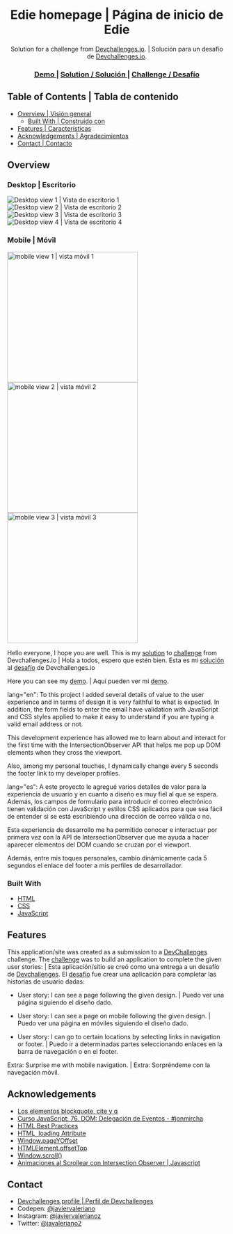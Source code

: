 <!-- Please update value in the {}  -->

<h1 align="center">Edie homepage | Página de inicio de Edie</h1>

<div align="center">
   Solution for a challenge from  <a href="http://devchallenges.io" target="_blank">Devchallenges.io</a>. | Solución para un desafío de <a href="http://devchallenges.io" target="_blank">Devchallenges.io</a>.
</div>

<div align="center">
  <h3>
    <a href="https://javiervaleriano.github.io/devchallenge-edie-homepage/">
      Demo
    </a>
    <span> | </span>
    <a href="https://{your-url-to-the-solution}">
      Solution / Solución
    </a>
    <span> | </span>
    <a href="https://devchallenges.io/challenges/xobQBuf8zWWmiYMIAZe0">
      Challenge / Desafío
    </a>
  </h3>
</div>

<!-- TABLE OF CONTENTS -->

## Table of Contents | Tabla de contenido

- [Overview | Visión general](#overview--visi%C3%B3n-general)
  - [Built With | Construido con](#built-with--construido-con)
- [Features | Características](#features--caracter%C3%ADsticas)
- [Acknowledgements | Agradecimientos](#acknowledgements--agradecimientos)
- [Contact | Contacto](#contact--contacto)

<!-- OVERVIEW -->

## Overview

### Desktop | Escritorio
![Desktop view 1 | Vista de escritorio 1](./screenshots/Desktop_ss.png)
![Desktop view 2 | Vista de escritorio 2](./screenshots/Desktop_ss(1).png)
![Desktop view 3 | Vista de escritorio 3](./screenshots/Desktop_ss(2).png)
![Desktop view 4 | Vista de escritorio 4](./screenshots/Desktop_ss(3).png)

### Mobile | Móvil
<img src="./screenshots/Mobile_ss.png" alt="mobile view 1 | vista móvil 1" width="300" height="auto" />
<img src="./screenshots/Mobile_ss(1).png" alt="mobile view 2 | vista móvil 2" width="300" height="auto" />
<img src="./screenshots/Mobile_ss(2).png" alt="mobile view 3 | vista móvil 3" width="300" height="auto" />

Hello everyone, I hope you are well. This is my [solution](https://{solution-url}) to [challenge](https://devchallenges.io/challenges/xobQBuf8zWWmiYMIAZe0) from Devchallenges.io |
Hola a todos, espero que estén bien. Esta es mi [solución](https://{solution-url}) al [desafío](https://devchallenges.io/challenges/xobQBuf8zWWmiYMIAZe0) de Devchallenges.io

Here you can see my [demo](https://javiervaleriano.github.io/devchallenge-edie-homepage/). |
Aquí pueden ver mi [demo](https://javiervaleriano.github.io/devchallenge-edie-homepage/).

lang="en": To this project I added several details of value to the user experience and in terms of design it is very faithful to what is expected. In addition, the form fields to enter the email have validation with JavaScript and CSS styles applied to make it easy to understand if you are typing a valid email address or not.

 This development experience has allowed me to learn about and interact for the first time with the IntersectionObserver API that helps me pop up DOM elements when they cross the viewport.

Also, among my personal touches, I dynamically change every 5 seconds the footer link to my developer profiles.


lang="es": A este proyecto le agregué varios detalles de valor para la experiencia de usuario y en cuanto a diseño es muy fiel al que se espera. Además, los campos de formulario para introducir el correo electrónico tienen validación con JavaScript y estilos CSS aplicados para que sea fácil de entender si se está escribiendo una dirección de correo válida o no.

 Esta experiencia de desarrollo me ha permitido conocer e interactuar por primera vez con la API de IntersectionObserver que me ayuda a hacer aparecer elementos del DOM cuando se cruzan por el viewport.

Además, entre mis toques personales, cambio dinámicamente cada 5 segundos el enlace del footer a mis perfiles de desarrollador.


### Built With

<!-- This section should list any major frameworks that you built your project using. Here are a few examples.-->

- [HTML](https://developer.mozilla.org/es/docs/Learn/HTML/Introduction_to_HTML)
- [CSS](https://developer.mozilla.org/es/docs/Learn/CSS)
- [JavaScript](https://developer.mozilla.org/es/docs/Web/JavaScript)


## Features

<!-- List the features of your application or follow the template. Don't share the figma file here :) -->

This application/site was created as a submission to a [DevChallenges](https://devchallenges.io/challenges) challenge. The [challenge](https://devchallenges.io/challenges/xobQBuf8zWWmiYMIAZe0) was to build an application to complete the given user stories: |
Esta aplicación/sitio se creó como una entrega a un desafío de [Devchallenges](https://devchallenges.io/challenges). El [desafío](https://devchallenges.io/challenges/xobQBuf8zWWmiYMIAZe0) fue crear una aplicación para completar las historias de usuario dadas:

- User story: I can see a page following the given design. |
Puedo ver una página siguiendo el diseño dado.

- User story: I can see a page on mobile following the given design. |
Puedo ver una página en móviles siguiendo el diseño dado.

- User story: I can go to certain locations by selecting links in navigation or footer. |
Puedo ir a determinadas partes seleccionando enlaces en la barra de navegación o en el footer.

Extra: Surprise me with mobile navigation. |
Extra: Sorpréndeme con la navegación móvil.


## Acknowledgements

<!-- This section should list any articles or add-ons/plugins that helps you to complete the project. This is optional but it will help you in the future. For example -->

- [Los elementos blockquote, cite y q](http://desarrolloweb.dlsi.ua.es/libros/html-css/los-elementos-blockquote-cite-q)
- [Curso JavaScript: 76. DOM: Delegación de Eventos - #jonmircha](https://www.youtube.com/watch?v=j2fWSgOrxRs&list=PLvq-jIkSeTUZ6QgYYO3MwG9EMqC-KoLXA&index=77)
- [HTML Best Practices](https://github.com/hail2u/html-best-practices)
- [HTML <img> loading Attribute](https://www.w3schools.com/tags/att_img_loading.asp)
- [Window.pageYOffset](https://developer.mozilla.org/en-US/docs/Web/API/Window/pageYOffset)
- [HTMLElement.offsetTop
](https://developer.mozilla.org/es/docs/Web/API/HTMLElement/offsetTop)
- [Window.scroll()](https://developer.mozilla.org/es/docs/Web/API/Window/scroll)
- [Animaciones al Scrollear con Intersection Observer | Javascript](https://www.youtube.com/watch?v=cVsqA4NhDoI)


## Contact

- [Devchallenges profile | Perfil de Devchallenges](https://devchallenges.io/portfolio/javiervaleriano)
- Codepen: [@javiervaleriano](https://codepen.io/javiervaleriano)
- Instagram: [@javiervalerianoz](https://www.instagram.com/javiervalerianoz/)
- Twitter: [@javaleriano2](https://twitter.com/javaleriano2)

